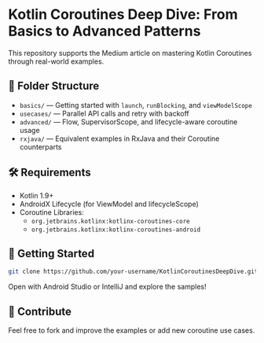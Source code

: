 # Kotlin Coroutines Deep Dive: From Basics to Advanced Patterns

This repository supports the Medium article on mastering Kotlin Coroutines through real-world examples.

## 📂 Folder Structure

- `basics/` — Getting started with `launch`, `runBlocking`, and `viewModelScope`
- `usecases/` — Parallel API calls and retry with backoff
- `advanced/` — Flow, SupervisorScope, and lifecycle-aware coroutine usage
- `rxjava/` — Equivalent examples in RxJava and their Coroutine counterparts

## 🛠 Requirements

- Kotlin 1.9+
- AndroidX Lifecycle (for ViewModel and lifecycleScope)
- Coroutine Libraries:
  - `org.jetbrains.kotlinx:kotlinx-coroutines-core`
  - `org.jetbrains.kotlinx:kotlinx-coroutines-android`

## 🚀 Getting Started

```bash
git clone https://github.com/your-username/KotlinCoroutinesDeepDive.git
```

Open with Android Studio or IntelliJ and explore the samples!

## 🤝 Contribute

Feel free to fork and improve the examples or add new coroutine use cases.